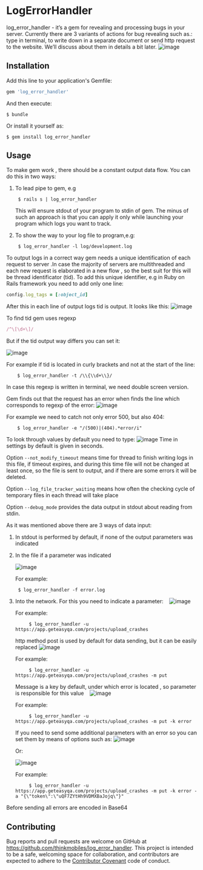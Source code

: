 # LogErrorHandler

log_error_handler - it’s a gem for revealing  and processing bugs  in your server. Currently there are 3 variants of actions for bug revealing such as.: type in terminal, to write down in a separate document or send http request to the website. We’ll discuss about them in details a bit later.
![image](https://cloud.githubusercontent.com/assets/20104771/26356962/84f12f4c-3fd6-11e7-925b-9cb3502d80dc.png)
## Installation

Add this line to your application's Gemfile:

```ruby
gem 'log_error_handler'
```

And then execute:

    $ bundle

Or install it yourself as:

    $ gem install log_error_handler

## Usage

To make gem work , there should be  a constant output data flow. You can do this in two ways:
1. To lead pipe to gem, e.g

        $ rails s | log_error_handler
    
    This will ensure   stdout  of your program to stdin of gem. The minus of such an approach is that you can apply it only while launching your program which logs you want to track.  
  
2. To show the way to your log file to program,e.g:

        $ log_error_handler -l log/development.log
        
To output logs  in a correct way gem needs a unique identification of each request to server .In case the majority of servers are multithreaded and each new request is elaborated in a new flow , so the best suit for this will be thread identificator (tid). To add this unique identifier, e.g in Ruby on Rails framework you need to add only one line: 
```ruby
config.log_tags = [:object_id]
```
After this in each line of output logs  tid is output. It looks like this: 
![image](https://cloud.githubusercontent.com/assets/20104771/26357965/a7c68aa0-3fd9-11e7-9249-dc0c6a0b6494.png)

To find tid gem uses regexp 
```ruby
/^\[\d+\]/ 
```
But if the tid output way differs you can set it:

![image](https://cloud.githubusercontent.com/assets/20104771/26358050/fc8febee-3fd9-11e7-8aec-67c1e0e9e6e7.png)

For example if  tid  is located in curly brackets and not at the start of the line: 

        $ log_error_handler -t /\\{\\d+\\}/
In case this  regexp is written in terminal, we need double screen version.

Gem finds out that the request has an error when finds the line which corresponds to regexp of the error:
![image](https://cloud.githubusercontent.com/assets/20104771/26358136/3cdeeda8-3fda-11e7-9a03-c6692653aa3c.png)

For example we need to catch not only  error 500, but also 404:

        $ log_error_handler -e "/(500)|(404).*error/i"

To look through values by default you need to type:
![image](https://cloud.githubusercontent.com/assets/20104771/26358252/999fb3b0-3fda-11e7-886e-d5674a5fe103.png)
Time in settings by default  is given in seconds.

Option `--not_modify_timeout`  means time for  thread to finish writing logs in this file, if timeout expires, and during this time file will not be changed at least once, so the file is sent to output, and if there are some errors it will be deleted.

Option `--log_file_tracker_waiting` means how often the checking cycle  of temporary files in each thread will take place

Option `--debug_mode` provides the data output in stdout about reading from stdin.

As it was mentioned above there are 3 ways of  data input:
1. In stdout is performed by default, if none of the output parameters was indicated
2. In the file if a parameter was indicated

    ![image](https://cloud.githubusercontent.com/assets/20104771/26358415/2dfd67f0-3fdb-11e7-930e-ac6a80888e9e.png)
    
    For example:
    
        $ log_error_handler -f error.log
3. Into the network. For this you need to indicate a parameter:
    ![image](https://cloud.githubusercontent.com/assets/20104771/26358483/621b0eac-3fdb-11e7-870d-f3739a847842.png)
    
    For example: 
    
            $ log_error_handler -u https://app.geteasyqa.com/projects/upload_crashes
    http method post is used by default for  data sending, but it can be easily replaced
    ![image](https://cloud.githubusercontent.com/assets/20104771/26358600/aece1ce4-3fdb-11e7-85d9-d6d399a153fc.png)
    
    For example:
       
            $ log_error_handler -u https://app.geteasyqa.com/projects/upload_crashes -m put
    Message is a  key by default, under which error is located , so parameter is responsible for this value 
    ![image](https://cloud.githubusercontent.com/assets/20104771/26358654/dc1950d8-3fdb-11e7-8669-dc3def2520bf.png)
    
    For example: 
           
            $ log_error_handler -u https://app.geteasyqa.com/projects/upload_crashes -m put -k error
    If you need to send some additional parameters with an error so you can set them by means of options such as:
    ![image](https://cloud.githubusercontent.com/assets/20104771/26358699/000362cc-3fdc-11e7-9ae7-1b84dc75ebc6.png)
    
    Or:
    
    ![image](https://cloud.githubusercontent.com/assets/20104771/26359053/1b09d1ae-3fdd-11e7-97be-10a66558e387.png)
    
    For example:
                       
            $ log_error_handler -u https://app.geteasyqa.com/projects/upload_crashes -m put -k error -a "{\"token\":\"uQF7ZYtHh9VDMXBaJojq\"}"
Before sending all errors are encoded in Base64
            
## Contributing

Bug reports and pull requests are welcome on GitHub at https://github.com/thinkmobiles/log_error_handler. This project is intended to be a safe, welcoming space for collaboration, and contributors are expected to adhere to the [Contributor Covenant](http://contributor-covenant.org) code of conduct.

